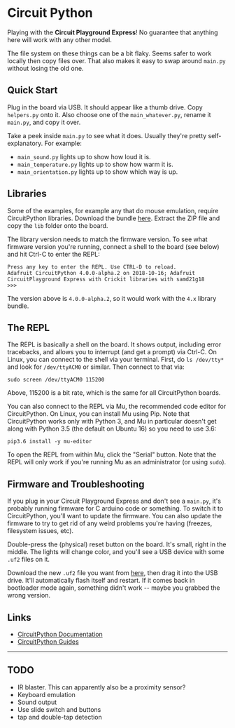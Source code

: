 # Circuit Python

Playing with the **Circuit Playground Express**! No guarantee that anything here will work with any other model.

The file system on these things can be a bit flaky. Seems safer to work locally then copy files over. That also makes it easy to swap around `main.py` without losing the old one.

## Quick Start

Plug in the board via USB. It should appear like a thumb drive. Copy `helpers.py` onto it. Also choose one of the `main_whatever.py`, rename it `main.py`, and copy it over.

Take a peek inside `main.py` to see what it does. Usually they're pretty self-explanatory. For example:

- `main_sound.py` lights up to show how loud it is.
- `main_temperature.py` lights up to show how warm it is.
- `main_orientation.py` lights up to show which way is up.

## Libraries

Some of the examples, for example any that do mouse emulation, require CircuitPython libraries. Download the bundle [here](https://github.com/adafruit/Adafruit_CircuitPython_Bundle/releases/). Extract the ZIP file and copy the `lib` folder onto the board.

The library version needs to match the firmware version. To see what firmware version you're running, connect a shell to the board (see below) and hit Ctrl-C to enter the REPL:

```
Press any key to enter the REPL. Use CTRL-D to reload.
Adafruit CircuitPython 4.0.0-alpha.2 on 2018-10-16; Adafruit CircuitPlayground Express with Crickit libraries with samd21g18
>>>
```

The version above is `4.0.0-alpha.2`, so it would work with the `4.x` library bundle.

## The REPL

The REPL is basically a shell on the board. It shows output, including error tracebacks, and allows you to interrupt (and get a prompt) via Ctrl-C. On Linux, you can connect to the shell via your terminal. First, do `ls /dev/tty*` and look for `/dev/ttyACM0` or similar. Then connect to that via:

```
sudo screen /dev/ttyACM0 115200
```

Above, 115200 is a bit rate, which is the same for all CircuitPython boards.

You can also connect to the REPL via Mu, the recommended code editor for CircuitPython. On Linux, you can install Mu using Pip. Note that CircuitPython works only with Python 3, and Mu in particular doesn't get along with Python 3.5 (the default on Ubuntu 16) so you need to use 3.6:

```
pip3.6 install -y mu-editor
```

To open the REPL from within Mu, click the "Serial" button. Note that the REPL will only work if you're running Mu as an administrator (or using `sudo`).

## Firmware and Troubleshooting

If you plug in your Circuit Playground Express and don't see a `main.py`, it's probably running firmware for C arduino code or something. To switch it to CircuitPython, you'll want to update the firmware. You can also update the firmware to try to get rid of any weird problems you're having (freezes, filesystem issues, etc).

Double-press the (physical) reset button on the board. It's small, right in the middle. The lights will change color, and you'll see a USB device with some `.uf2` files on it.

Download the new `.uf2` file you want from [here](https://github.com/adafruit/circuitpython/releases), then drag it into the USB drive. It'll automatically flash itself and restart. If it comes back in bootloader mode again, something didn't work -- maybe you grabbed the wrong version.

## Links

- [CircuitPython Documentation](https://learn.adafruit.com/adafruit-circuit-playground-express)
- [CircuitPython Guides](https://learn.adafruit.com/category/circuit-playground)

---

## TODO

- IR blaster. This can apparently also be a proximity sensor?
- Keyboard emulation
- Sound output
- Use slide switch and buttons
- tap and double-tap detection
